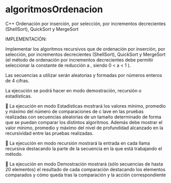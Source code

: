 algoritmosOrdenacion
====================

C++ Ordenación por inserción, por selección, por incrementos decrecientes (ShellSort), QuickSort y MergeSort


IMPLEMENTACIÓN:

Implementar los algoritmos recursivos que de ordenación por inserción, por selección, por incrementos decrecientes
(ShellSort), QuickSort y MergeSort (el método de ordenación por incrementos decrecientes debe permitir seleccionar la
constante de reducción a , siendo 0 < a < 1 ).


Las secuencias a utilizar serán aleatorias y formadas por números enteros de 4 cifras.

La ejecución se podrá hacer en modo demostración, recursión o estadísticas.


 La ejecución en modo Estadísticas mostrará los valores mínimo, promedio y máximo del número de comparaciones de c
lave en las pruebas realizadas con secuencias aleatorias de un tamaño determinado de forma que se puedan comparar
los distintos algoritmos. Además debe mostrar el valor mínimo, promedio y máximo del nivel de profundidad alcanzado
en la recursividad entre las pruebas realizadas.


 La ejecución en modo recursión mostrará la entrada en cada llama recursiva
destacando la parte de la secuencia en la que está trabajando el método.


 La ejecución en modo Demostración mostrará (sólo secuencias de hasta 20
elementos) el resultado de cada comparación destacando los elementos
comparados y cómo queda tras la comparación y la acción correspondiente
